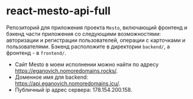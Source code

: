 # react-mesto-api-full
Репозиторий для приложения проекта `Mesto`, включающий фронтенд и бэкенд части приложения со следующими возможностями: авторизации и регистрации пользователей, операции с карточками и пользователями. Бэкенд расположите в директории `backend/`, а фронтенд - в `frontend/`. 
  
- Сайт Mesto в моем исполнении можно найти по адресу <https://eganovich.nomoredomains.rocks/>.
- Доменное имя для backend: <https://api.eganovich.nomoredomains.icu/>.
- Публичный ip адрес сервера: 178.154.200.158.